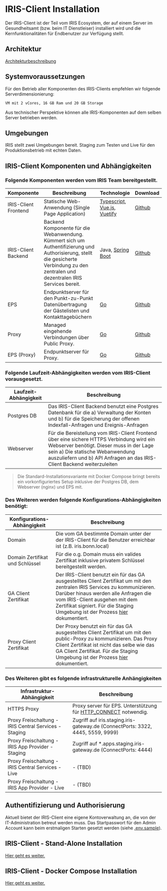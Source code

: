 # IRIS-Client Installation

Der IRIS-Client ist der Teil vom IRIS Ecosystem, der auf einem Server im Gesundheitsamt (bzw. beim IT Dienstleiser) installiert wird und die Kernfunktionalitäten für Endbenutzer zur Verfügung stellt.

## Architektur

[Architekturbeschreibung](./Architektur.md)


## Systemvoraussetzungen

Für den Betrieb aller Komponenten des IRIS-Clients empfehlen wir folgende Serverdimensionierung:

```
VM mit 2 vCores, 16 GB Ram und 20 GB Storage
```

Aus technischer Perspektive können alle IRIS-Komponenten auf dem selben Server betrieben werden.

## Umgebungen

IRIS stellt zwei Umgebungen bereit. Staging zum Testen und Live für den Produktionsbetrieb mit echten Daten. 


## IRIS-Client Komponenten und Abhängigkeiten

### Folgende Komponenten werden vom IRIS Team bereitgestellt.


| Komponente           | Beschreibung                                                                                                                                                                             | Technologie                                                                                                       | Download |
| -------------------- | ---------------------------------------------------------------------------------------------------------------------------------------------------------------------------------------- | ----------------------------------------------------------------------------------------------------------------- | -|
| IRIS-Client Frontend | Statische Web-Anwendung (Single Page Application)                                                                                                                                        | [Typescript](https://www.typescriptlang.org/), [Vue.js](https://vuejs.org/), [Vuetify](https://vuetifyjs.com/en/) | [Github](https://github.com/iris-connect/iris-client/releases) |
| IRIS-Client Backend  | Backend Komponente für die Webanwendung. Kümmert sich um Authentifizierung und Authorisierung, stellt die gesicherte Verbindung zu den zentralen und dezentralen IRIS Services bereit. | Java, [Spring Boot](https://spring.io/projects/spring-boot) | [Github](https://github.com/iris-connect/iris-client/releases) |                                                       |
| EPS                  | Endpunktserver für den Punkt-zu-Punkt Datenübertragung der Gästelisten und Kontakttagebüchern                                                       | [Go](https://golang.org/)                                                                                         |  [Github](https://github.com/iris-connect/eps/releases) |
| Proxy                  | Managed eingehende Verbindungen über Public Proxy.                                                       | [Go](https://golang.org/)                                                                                         |  [Github](https://github.com/iris-connect/eps/releases) |
| EPS (Proxy)                  | Endpunktserver für Proxy.                                                       | [Go](https://golang.org/)                                                                                         |  [Github](https://github.com/iris-connect/eps/releases) |

### Folgende Laufzeit-Abhängigkeiten werden vom IRIS-Client vorausgesetzt.

| Laufzeit-Abhängigkeit | Beschreibung                                                                                                                                                                                                                                         |
| --------------------- | ---------------------------------------------------------------------------------------------------------------------------------------------------------------------------------------------------------------------------------------------------- |
| Postgres DB           | Das IRIS-Client Backend benutzt eine Postgres Datenbank für die a) Verwaltung der Konten und b) für die Speicherung der offenen Indexfall-Anfragen und Ereignis-Anfragen                                                                          |
| Webserver             | Für die Bereistellung vom IRIS-Client Frontend über eine sichere HTTPS Verbindung wird ein Webserver benötigt. Dieser muss in der Lage sein a) Die statische Webanwendung auszuliefern und b) API Anfragen an das IRIS-Client Backend weiterzuleiten |

> Die Standard-Installationsvariante mit Docker Compose bringt bereits ein vorkonfiguriertes Setup inklusive der Postgres DB, dem Webserver (nginx) und EPS mit.

### Des Weiteren werden folgende Konfigurations-Abhängigkeiten benötigt:

| Konfigurations-Abhängigkeit     | Beschreibung                                                                                                                                                                                                                                                                                                    |
| ------------------------------- | --------------------------------------------------------------------------------------------------------------------------------------------------------------------------------------------------------------------------------------------------------------------------------------------------------------- |
| Domain                          | Die vom GA bestimmte Domain unter der der IRIS-Client für die Benutzer erreichbar ist (z.B. iris.bonn.local)                                                                                                                                                                                                    |
| Domain Zertifikat und Schlüssel | Für die o.g. Domain muss ein valides Zertifikat inklusive privatem Schlüssel bereitgestellt werden.                                                                                                                                                                                                             |
| GA Client Zertifikat            | Der IRIS-Client benutzt ein für das GA ausgestelltes Client Zertifikat um mit den zentralen IRIS Services zu kommunizieren. Darüber hinaus werden alle Anfragen die vom IRIS-Client ausgehen mit dem Zertifikat signiert. Für die Staging Umgebung ist der Prozess [hier](Certificate-Process-Staging.md) dokumentiert. |
| Proxy Client Zertifikat         | Der Proxy benutzt ein für das GA ausgestelltes Client Zertifikat um mit den public-Proxy zu kommunizieren. Das Proxy Client Zertifikat ist nicht das selbe wie das GA Client Zertifikat. Für die Staging Umgebung ist der Prozess [hier](Certificate-Process-Staging.md) dokumentiert. |

### Des Weiteren gibt es folgende infrastrukturelle Anhängigkeiten

| Infrastruktur-Abhängigkeit                            | Beschreibung                                                                                                                         |
| ----------------------------------------------------- | ------------------------------------------------------------------------------------------------------------------------------------ |
| HTTPS Proxy                                           | Proxy server für EPS. Unterstützung für [HTTP_CONNECT](https://developer.mozilla.org/en-US/docs/Web/HTTP/Methods/CONNECT) notwendig. |
| Proxy Freischaltung - IRIS Central Services - Staging | Zugriff auf iris.staging.iris-gateway.de (ConnectPorts: 3322, 4445, 5559, 9999)                                                            |
| Proxy Freischaltung - IRIS App Provider - Staging     | Zugriff auf \*.apps.staging.iris-gateway.de (ConnectPorts: 4444)                                                                     |
| Proxy Freischaltung - IRIS Central Services - Live    | - (TBD)                                                                                                                              |
| Proxy Freischaltung - IRIS App Provider - Live        | - (TBD)                                                                                                                              |

## Authentifizierung und Authorisierung

Aktuell bietet der IRIS-Client eine eigene Kontoverwaltung an, die von der IT-Administration betreut werden muss. Das Startpasswort für den Admin Account kann beim erstmaligen Starten gesetzt werden (siehe [.env.sample](../.env.sample)).

## IRIS-Client - Stand-Alone Installation

[Hier geht es weiter. ](./Installation-Standalone.md)


## IRIS-Client - Docker Compose Installation

[Hier geht es weiter. ](./Installation-Docker-Compose.md)

